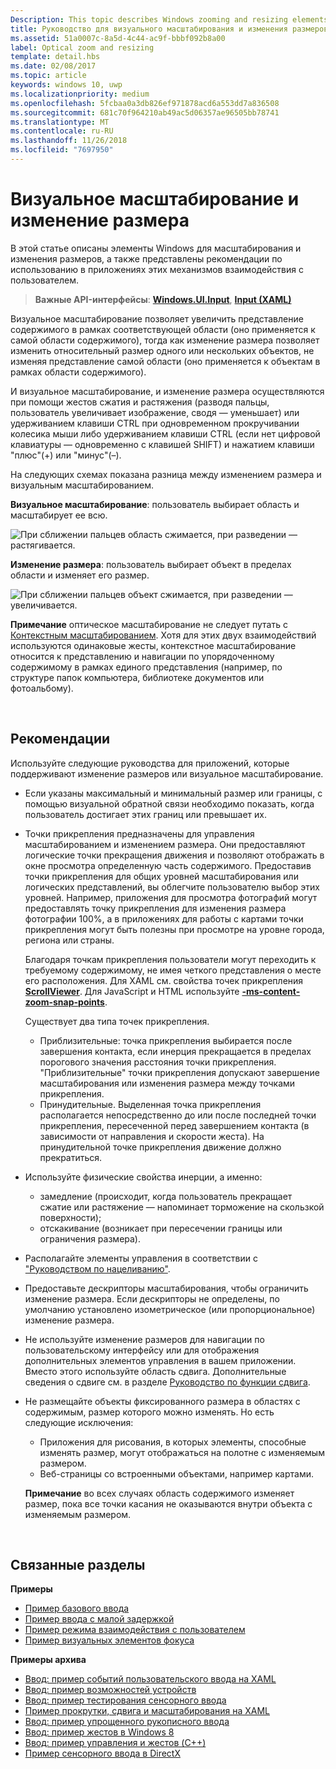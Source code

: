 ```yaml
---
Description: This topic describes Windows zooming and resizing elements and provides user experience guidelines for using these interaction mechanisms in your apps.
title: Руководство для визуального масштабирования и изменения размеров
ms.assetid: 51a0007c-8a5d-4c44-ac9f-bbbf092b8a00
label: Optical zoom and resizing
template: detail.hbs
ms.date: 02/08/2017
ms.topic: article
keywords: windows 10, uwp
ms.localizationpriority: medium
ms.openlocfilehash: 5fcbaa0a3db826ef971878acd6a553dd7a836508
ms.sourcegitcommit: 681c70f964210ab49ac5d06357ae96505bb78741
ms.translationtype: MT
ms.contentlocale: ru-RU
ms.lasthandoff: 11/26/2018
ms.locfileid: "7697950"
---
```

# <a name="optical-zoom-and-resizing"></a>Визуальное масштабирование и изменение размера



В этой статье описаны элементы Windows для масштабирования и изменения размеров, а также представлены рекомендации по использованию в приложениях этих механизмов взаимодействия с пользователем.

> **Важные API-интерфейсы**: [**Windows.UI.Input**](https://msdn.microsoft.com/library/windows/apps/br242084), [**Input (XAML)**](https://msdn.microsoft.com/library/windows/apps/br227994)

Визуальное масштабирование позволяет увеличить представление содержимого в рамках соответствующей области (оно применяется к самой области содержимого), тогда как изменение размера позволяет изменить относительный размер одного или нескольких объектов, не изменяя представление самой области (оно применяется к объектам в рамках области содержимого).

И визуальное масштабирование, и изменение размера осуществляются при помощи жестов сжатия и растяжения (разводя пальцы, пользователь увеличивает изображение, сводя — уменьшает) или удерживанием клавиши CTRL при одновременном прокручивании колесика мыши либо удерживанием клавиши CTRL (если нет цифровой клавиатуры — одновременно с клавишей SHIFT) и нажатием клавиши "плюс"(+) или "минус"(–).

На следующих схемах показана разница между изменением размера и визуальным масштабированием.

**Визуальное масштабирование**: пользователь выбирает область и масштабирует ее всю.

![При сближении пальцев область сжимается, при разведении — растягивается.](images/areazoom.png)

**Изменение размера**: пользователь выбирает объект в пределах области и изменяет его размер.

![При сближении пальцев объект сжимается, при разведении — увеличивается.](images/objectresize.png)

**Примечание**  оптическое масштабирование не следует путать с [Контекстным масштабированием](../controls-and-patterns/semantic-zoom.md). Хотя для этих двух взаимодействий используются одинаковые жесты, контекстное масштабирование относится к представлению и навигации по упорядоченному содержимому в рамках единого представления (например, по структуре папок компьютера, библиотеке документов или фотоальбому).

 

## <a name="dos-and-donts"></a>Рекомендации


Используйте следующие руководства для приложений, которые поддерживают изменение размеров или визуальное масштабирование.

-   Если указаны максимальный и минимальный размер или границы, с помощью визуальной обратной связи необходимо показать, когда пользователь достигает этих границ или превышает их.
-   Точки прикрепления предназначены для управления масштабированием и изменением размера. Они предоставляют логические точки прекращения движения и позволяют отображать в окне просмотра определенную часть содержимого. Предоставив точки прикрепления для общих уровней масштабирования или логических представлений, вы облегчите пользователю выбор этих уровней. Например, приложения для просмотра фотографий могут предоставлять точку прикрепления для изменения размера фотографии 100%, а в приложениях для работы с картами точки прикрепления могут быть полезны при просмотре на уровне города, региона или страны.

    Благодаря точкам прикрепления пользователи могут переходить к требуемому содержимому, не имея четкого представления о месте его расположения. Для XAML см. свойства точек прикрепления [**ScrollViewer**](https://msdn.microsoft.com/library/windows/apps/br209527). Для JavaScript и HTML используйте [**-ms-content-zoom-snap-points**](https://msdn.microsoft.com/library/hh771895).

    Существует два типа точек прикрепления.

    -   Приблизительные: точка прикрепления выбирается после завершения контакта, если инерция прекращается в пределах порогового значения расстояния точки прикрепления. "Приблизительные" точки прикрепления допускают завершение масштабирования или изменения размера между точками прикрепления.
    -   Принудительные. Выделенная точка прикрепления располагается непосредственно до или после последней точки прикрепления, пересеченной перед завершением контакта (в зависимости от направления и скорости жеста). На принудительной точке прикрепления движение должно прекратиться.
-   Используйте физические свойства инерции, а именно:
    -   замедление (происходит, когда пользователь прекращает сжатие или растяжение — напоминает торможение на скользкой поверхности);
    -   отскакивание (возникает при пересечении границы или ограничения размера).
-   Располагайте элементы управления в соответствии с ["Руководством по нацеливанию"](guidelines-for-targeting.md).
-   Предоставьте дескрипторы масштабирования, чтобы ограничить изменение размера. Если дескрипторы не определены, по умолчанию установлено изометрическое (или пропорциональное) изменение размера.
-   Не используйте изменение размеров для навигации по пользовательскому интерфейсу или для отображения дополнительных элементов управления в вашем приложении. Вместо этого используйте область сдвига. Дополнительные сведения о сдвиге см. в разделе [Руководство по функции сдвига](guidelines-for-panning.md).
-   Не размещайте объекты фиксированного размера в областях с содержимым, размер которого можно изменять. Но есть следующие исключения:
    -   Приложения для рисования, в которых элементы, способные изменять размер, могут отображаться на полотне с изменяемым размером.
    -   Веб-страницы со встроенными объектами, например картами.

    **Примечание**  во всех случаях область содержимого изменяет размер, пока все точки касания не оказываются внутри объекта с изменяемым размером.

     

## <a name="related-articles"></a>Связанные разделы


**Примеры**
* [Пример базового ввода](https://go.microsoft.com/fwlink/p/?LinkID=620302)
* [Пример ввода с малой задержкой](https://go.microsoft.com/fwlink/p/?LinkID=620304)
* [Пример режима взаимодействия с пользователем](https://go.microsoft.com/fwlink/p/?LinkID=619894)
* [Пример визуальных элементов фокуса](https://go.microsoft.com/fwlink/p/?LinkID=619895)

**Примеры архива**
* [Ввод: пример событий пользовательского ввода на XAML](https://go.microsoft.com/fwlink/p/?linkid=226855)
* [Ввод: пример возможностей устройств](https://go.microsoft.com/fwlink/p/?linkid=231530)
* [Ввод: пример тестирования сенсорного ввода](https://go.microsoft.com/fwlink/p/?linkid=231590)
* [Пример прокрутки, сдвига и масштабирования на XAML](https://go.microsoft.com/fwlink/p/?linkid=251717)
* [Ввод: пример упрощенного рукописного ввода](https://go.microsoft.com/fwlink/p/?linkid=246570)
* [Ввод: пример жестов в Windows 8](https://go.microsoft.com/fwlink/p/?LinkId=264995)
* [Ввод: пример управления и жестов (C++)](https://go.microsoft.com/fwlink/p/?linkid=231605)
* [Пример сенсорного ввода в DirectX](https://go.microsoft.com/fwlink/p/?LinkID=231627)
 

 




